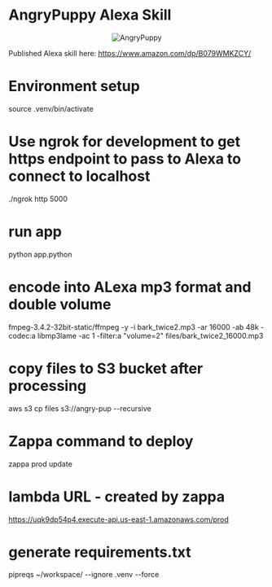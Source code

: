 # AngryPuppy Alexa Skill
<p align="center">
  <img src="https://images-na.ssl-images-amazon.com/images/I/615caIrH+EL.png" alt="AngryPuppy"/>
</p>

Published Alexa skill here:
https://www.amazon.com/dp/B079WMKZCY/

# Environment setup
source .venv/bin/activate

# Use ngrok for development to get https endpoint to pass to Alexa to connect to localhost
./ngrok http 5000

# run app
python app.python

# encode into ALexa mp3 format and double volume
fmpeg-3.4.2-32bit-static/ffmpeg -y -i bark_twice2.mp3 -ar 16000 -ab 48k -codec:a libmp3lame -ac 1 -filter:a "volume=2"  files/bark_twice2_16000.mp3

# copy files to S3 bucket after processing
aws s3 cp files s3://angry-pup --recursive

# Zappa command to deploy
zappa prod update

# lambda URL - created by zappa
https://uqk9dp54p4.execute-api.us-east-1.amazonaws.com/prod

# generate requirements.txt
pipreqs ~/workspace/ --ignore .venv --force